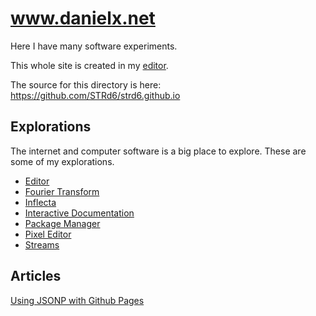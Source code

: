 www.danielx.net
===============

Here I have many software experiments.

This whole site is created in my [editor](/editor/docs/).

The source for this directory is here: https://github.com/STRd6/strd6.github.io

Explorations
------------

The internet and computer software is a big place to explore. These are some of
my explorations.

- [Editor](/editor/)
- [Fourier Transform](/series/)
- [Inflecta](/inflecta/docs/)
- [Interactive Documentation](http://distri.github.io/interactive/docs/)
- [Package Manager](http://distri.github.io/require/docs/)
- [Pixel Editor](/pixel-editor/)
- [Streams](/stream/docs/)

Articles
--------

[Using JSONP with Github Pages](./gh-pages-jsonp/)
